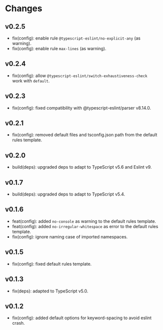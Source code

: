 # Changes

## v0.2.5

- fix(config): enable rule `@typescript-eslint/no-explicit-any` (as warning).
- fix(config): enable rule `max-lines` (as warning).

## v0.2.4

- fix(config): allow `@typescript-eslint/switch-exhaustiveness-check` work with `default`.

## v0.2.3

- fix(config): fixed compatibility with @typescript-eslint/parser v8.14.0.

## v0.2.1

- fix(config): removed default files and tsconfig.json path from the default rules template.

## v0.2.0

- build(deps): upgraded deps to adapt to TypeScript v5.6 and Eslint v9.

## v0.1.7

- build(deps): upgraded deps to adapt to TypeScript v5.4.

## v0.1.6

- feat(config): added `no-console` as warning to the default rules template.
- feat(config): added `no-irregular-whitespace` as error to the default rules template.
- fix(config): ignore naming case of imported namespaces.

## v0.1.5

- fix(config): fixed default rules template.

## v0.1.3

- fix(deps): adapted to TypeScript v5.0.

## v0.1.2

- fix(config): added default options for keyword-spacing to avoid eslint crash.
